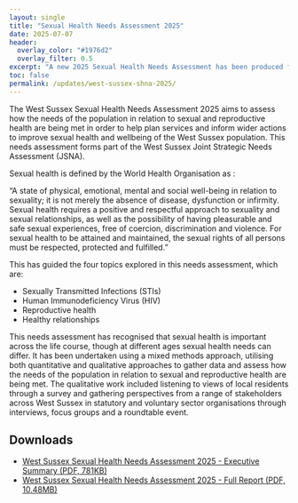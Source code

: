 ```yaml
---
layout: single
title: "Sexual Health Needs Assessment 2025"
date: 2025-07-07
header: 
  overlay_color: "#1976d2"
  overlay_filter: 0.5
excerpt: "A new 2025 Sexual Health Needs Assessment has been produced for West Sussex."
toc: false
permalink: /updates/west-sussex-shna-2025/
---
```


The West Sussex Sexual Health Needs Assessment 2025 aims to assess how the needs of the population in relation to sexual and reproductive health are being met in order to help plan services and inform wider actions to improve sexual health and wellbeing of the West Sussex population. This needs assessment forms part of the West Sussex Joint Strategic Needs Assessment (JSNA). 

Sexual health is defined by the World Health Organisation as :

“A state of physical, emotional, mental and social well-being in relation to sexuality; it is not merely the absence of disease, dysfunction or infirmity. Sexual health requires a positive and respectful approach to sexuality and sexual relationships, as well as the possibility of having pleasurable and safe sexual experiences, free of coercion, discrimination and violence. For sexual health to be attained and maintained, the sexual rights of all persons must be respected, protected and fulfilled.”

This has guided the four topics explored in this needs assessment, which are:
-	Sexually Transmitted Infections (STIs)
-	Human Immunodeficiency Virus (HIV) 
-	Reproductive health
-	Healthy relationships 

This needs assessment has recognised that sexual health is important across the life course, though at different ages sexual health needs can differ. It has been undertaken using a mixed methods approach, utilising both quantitative and qualitative approaches to gather data and assess how the needs of the population in relation to sexual and reproductive health are being met. The qualitative work included listening to views of local residents through a survey and gathering perspectives from a range of stakeholders across West Sussex in statutory and voluntary sector organisations through interviews, focus groups and a roundtable event.

## Downloads

+ [West Sussex Sexual Health Needs Assessment 2025 - Executive Summary (PDF, 781KB)](/assets/living-well/West_Sussex_Sexual_Health_Needs_Assessment_2025_Executive_Summary.pdf)
+ [West Sussex Sexual Health Needs Assessment 2025 - Full Report (PDF, 10.48MB)](/assets/living-well/West_Sussex_Sexual_Health_Needs_Assessment_2025.pdf)
